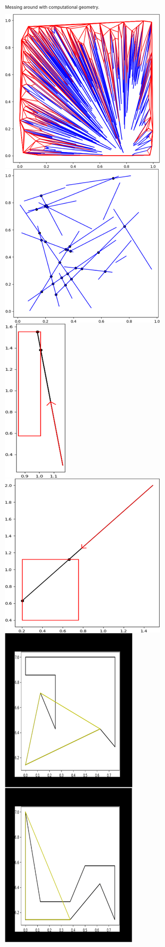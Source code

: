 Messing around with computational geometry.

<img src="Python/images/convex_hull.png" alt="Python/images/convex_hull.png" width="698" height="500">
<img src="Python/images/mass_lines.png" alt="Python/images/mass_lines.png" width="670" height="500">
<img src="Python/images/ray_intersect2.png" alt="Python/images/ray_intersect2.png" width="197" height="500">
<img src="Python/images/ray_intersect.png" alt="Python/images/ray_intersect.png" width="569" height="500">
<img src="Python/images/triangulation1.gif" alt="Python/images/triangulation1.gif" width="414" height="500">
<img src="Python/images/triangulation2.gif" alt="Python/images/triangulation2.gif" width="413" height="500">
